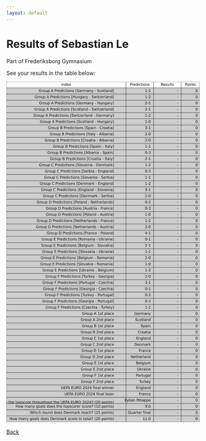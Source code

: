 ```yaml
---
layout: default
---
```


# Results of Sebastian Le 
    
Part of Frederiksborg Gymnasium
    
See your results in the table below:
    
![Sebastian Le](./user_plots/Sebastian_Le.svg?raw=true)

[Back](https://christianbanggribsvad.github.io/em_spillet.github.io/)